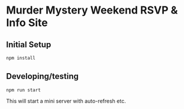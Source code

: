 # Murder Mystery Weekend RSVP & Info Site

## Initial Setup
```bash
npm install
```

## Developing/testing
```bsh
npm run start
```
This will start a mini server with auto-refresh etc.
